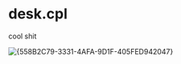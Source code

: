 # desk.cpl
cool shit

<img alt="{558B2C79-3331-4AFA-9D1F-405FED942047}" src="https://github.com/user-attachments/assets/305da55c-9694-41e6-abf0-9ed10bba871b" />
